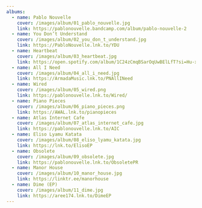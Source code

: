 ```yaml
---
albums:
  - name: Pablo Nouvelle
    cover: /images/album/01_pablo_nouvelle.jpg
    link: https://pablonouvelle.bandcamp.com/album/pablo-nouvelle-2
  - name: You Don’t Understand
    cover: /images/album/02_you_don_t_understand.jpg
    link: https://PabloNouvelle.lnk.to/YDU
  - name: Heartbeat
    cover: /images/album/03_heartbeat.jpg
    link: https://open.spotify.com/album/1C24zCmqBSarOqUwBElLfT?si=Hu-x1IPvRKSQ--uLKBJbDA
  - name: All I Need
    cover: /images/album/04_all_i_need.jpg
    link: https://ArmadaMusic.lnk.to/PNAllINeed
  - name: Wired
    cover: /images/album/05_wired.png
    link: https://pablonouvelle.lnk.to/Wired/
  - name: Piano Pieces
    cover: /images/album/06_piano_pieces.png
    link: https://AWAL.lnk.to/pianopieces
  - name: Atlas Internet Cafe
    cover: /images/album/07_atlas_internet_cafe.jpg
    link: https://pablonouvelle.lnk.to/AIC
  - name: Eliso Lyamu Katata
    cover: /images/album/08_eliso_lyamu_katata.jpg
    link: https://lnk.to/ElisoEP
  - name: Obsolete
    cover: /images/album/09_obsolete.jpg
    link: https://pablonouvelle.lnk.to/ObsoletePR
  - name: Manor House
    cover: /images/album/10_manor_house.jpg
    link: https://linktr.ee/manorhouse
  - name: Dime (EP)
    cover: /images/album/11_dime.jpg
    link: https://aree174.lnk.to/DimeEP
---
```

